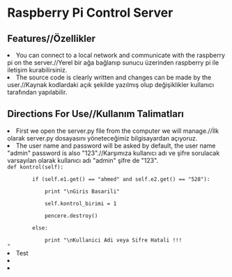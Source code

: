 <h1>
  Raspberry Pi Control Server
  </h1>

<h2>
  Features//Özellikler
  </h2>  
  
<p>
  <li>You can connect to a local network and communicate with the raspberry pi on the server.//Yerel bir ağa bağlanıp sunucu üzerinden raspberry pi ile iletişim kurabilirsiniz.
  </li>
  <li>The source code is clearly written and changes can be made by the user.//Kaynak kodlardaki açık şekilde yazılmış olup değişiklikler kullanıcı tarafından yapılabilir.
  </li>
  </p>
<h2>
Directions For Use//Kullanım Talimatları
</h2>
<p>
  <li>First we open the server.py file from the computer we will manage.//İlk olarak server.py dosayasını yöneteceğimiz bilgisayardan açıyoruz.</li>
  <li>The user name and password will be asked by default, the user name "admin" password is also "123".//Karşımıza kullanıcı adı ve şifre sorulacak varsayılan olarak kullanıcı adı "admin" şifre de "123". </li>
  <code><span>def kontrol(self):<br>
        if (self.e1.get() == "ahmed" and self.e2.get() == "528"):  <br>
            print "\nGiris Basarili"<br>
            self.kontrol_birimi = 1<br>
            pencere.destroy()<br>
        else:<br>
            print "\nKullanici Adi veya Sifre Hatali !!!<br>"</span></code>
  <li>Test</li>
  <li></li>
  <li></li>
</p>
